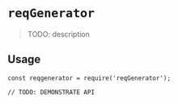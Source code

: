 # `reqGenerator`

> TODO: description

## Usage

```
const reqgenerator = require('reqGenerator');

// TODO: DEMONSTRATE API
```
